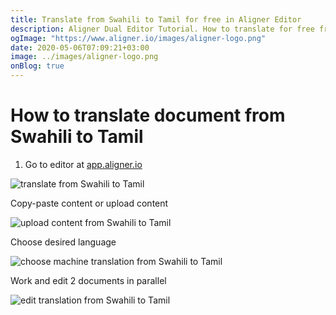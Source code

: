 ```yaml
---
title: Translate from Swahili to Tamil for free in Aligner Editor
description: Aligner Dual Editor Tutorial. How to translate for free from Swahili to Tamil. Aligner is multilingual document management platform. 
ogImage: "https://www.aligner.io/images/aligner-logo.png"
date: 2020-05-06T07:09:21+03:00
image: ../images/aligner-logo.png
onBlog: true
---
```


# How to translate document from Swahili to Tamil

1. Go to editor at [app.aligner.io](https://app.aligner.io "Aligner App web page")

![translate from Swahili to Tamil](../aligner-blank-editor.png "translate from Swahili to Tamil")

Copy-paste content or upload content

![upload content from Swahili to Tamil](../aligner-uploaded-document.png "upload content from Swahili to Tamil")

Choose desired language

![choose machine translation from Swahili to Tamil](../aligner-language-dropdown.png "choose machine translation from Swahili to Tamil")

Work and edit 2 documents in parallel

![edit translation from Swahili to Tamil](../aligner-double-sitded-editor.png "edit translation from Swahili to Tamil")


